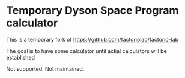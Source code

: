 # Temporary Dyson Space Program calculator

This is a temporary fork of https://github.com/factoriolab/factorio-lab

The goal is to have some calculator until actial calculators will be established

Not supported. Not maintained.